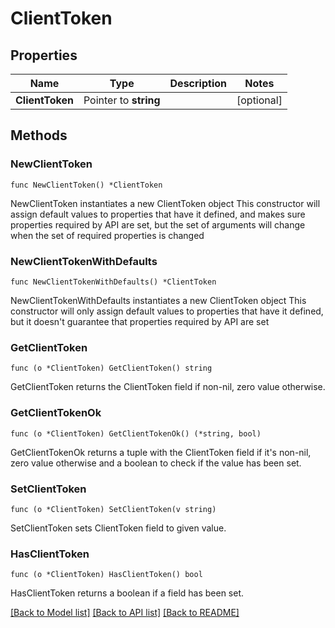 # ClientToken

## Properties

Name | Type | Description | Notes
------------ | ------------- | ------------- | -------------
**ClientToken** | Pointer to **string** |  | [optional] 

## Methods

### NewClientToken

`func NewClientToken() *ClientToken`

NewClientToken instantiates a new ClientToken object
This constructor will assign default values to properties that have it defined,
and makes sure properties required by API are set, but the set of arguments
will change when the set of required properties is changed

### NewClientTokenWithDefaults

`func NewClientTokenWithDefaults() *ClientToken`

NewClientTokenWithDefaults instantiates a new ClientToken object
This constructor will only assign default values to properties that have it defined,
but it doesn't guarantee that properties required by API are set

### GetClientToken

`func (o *ClientToken) GetClientToken() string`

GetClientToken returns the ClientToken field if non-nil, zero value otherwise.

### GetClientTokenOk

`func (o *ClientToken) GetClientTokenOk() (*string, bool)`

GetClientTokenOk returns a tuple with the ClientToken field if it's non-nil, zero value otherwise
and a boolean to check if the value has been set.

### SetClientToken

`func (o *ClientToken) SetClientToken(v string)`

SetClientToken sets ClientToken field to given value.

### HasClientToken

`func (o *ClientToken) HasClientToken() bool`

HasClientToken returns a boolean if a field has been set.


[[Back to Model list]](../README.md#documentation-for-models) [[Back to API list]](../README.md#documentation-for-api-endpoints) [[Back to README]](../README.md)


